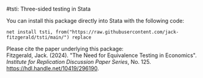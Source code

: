 #tsti: Three-sided testing in Stata

You can install this package directly into Stata with the following code:
```
net install tsti, from("https://raw.githubusercontent.com/jack-fitzgerald/tsti/main/") replace
```
Please cite the paper underlying this package: <br/>
Fitzgerald, Jack. (2024). "The Need for Equivalence Testing in Economics". <i>Institute for Replication Discussion Paper Series</i>, No. 125. https://hdl.handle.net/10419/296190.
